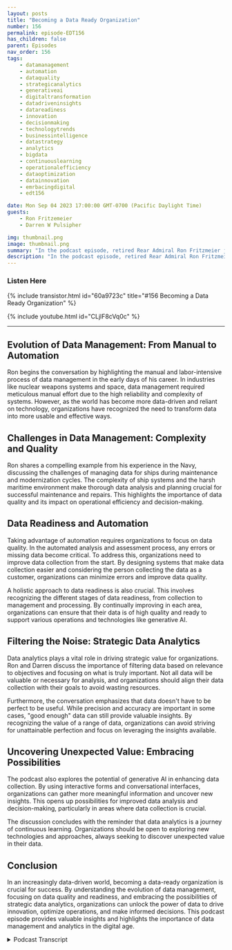 ```yaml
---
layout: posts
title: "Becoming a Data Ready Organization"
number: 156
permalink: episode-EDT156
has_children: false
parent: Episodes
nav_order: 156
tags:
    - datamanagement
    - automation
    - dataquality
    - strategicanalytics
    - generativeai
    - digitaltransformation
    - datadriveninsights
    - datareadiness
    - innovation
    - decisionmaking
    - technologytrends
    - businessintelligence
    - datastrategy
    - analytics
    - bigdata
    - continuouslearning
    - operationalefficiency
    - dataoptimization
    - datainnovation
    - emrbacingdigital
    - edt156

date: Mon Sep 04 2023 17:00:00 GMT-0700 (Pacific Daylight Time)
guests:
    - Ron Fritzemeier
    - Darren W Pulsipher

img: thumbnail.png
image: thumbnail.png
summary: "In the podcast episode, retired Rear Admiral Ron Fritzmeier joins host Darren Pulsipher to discuss the importance of data management in the context of generative artificial intelligence (AI). With a background in electrical engineering and extensive experience in the cyber and cybersecurity fields, Ron provides valuable insights into the evolving field of data management and its critical role in organizational success in the digital age."
description: "In the podcast episode, retired Rear Admiral Ron Fritzmeier joins host Darren Pulsipher to discuss the importance of data management in the context of generative artificial intelligence (AI). With a background in electrical engineering and extensive experience in the cyber and cybersecurity fields, Ron provides valuable insights into the evolving field of data management and its critical role in organizational success in the digital age."
---
```


<div>
<h3>Listen Here</h3>
{% include transistor.html id="60a9723c" title="#156 Becoming a Data Ready Organization" %}

{% include youtube.html id="CLjlF8cVq0c" %}
</div>

---

## Evolution of Data Management: From Manual to Automation

Ron begins the conversation by highlighting the manual and labor-intensive process of data management in the early days of his career. In industries like nuclear weapons systems and space, data management required meticulous manual effort due to the high reliability and complexity of systems. However, as the world has become more data-driven and reliant on technology, organizations have recognized the need to transform data into more usable and effective ways.

## Challenges in Data Management: Complexity and Quality

Ron shares a compelling example from his experience in the Navy, discussing the challenges of managing data for ships during maintenance and modernization cycles. The complexity of ship systems and the harsh maritime environment make thorough data analysis and planning crucial for successful maintenance and repairs. This highlights the importance of data quality and its impact on operational efficiency and decision-making.

## Data Readiness and Automation

Taking advantage of automation requires organizations to focus on data quality. In the automated analysis and assessment process, any errors or missing data become critical. To address this, organizations need to improve data collection from the start. By designing systems that make data collection easier and considering the person collecting the data as a customer, organizations can minimize errors and improve data quality.

A holistic approach to data readiness is also crucial. This involves recognizing the different stages of data readiness, from collection to management and processing. By continually improving in each area, organizations can ensure that their data is of high quality and ready to support various operations and technologies like generative AI.

## Filtering the Noise: Strategic Data Analytics

Data analytics plays a vital role in driving strategic value for organizations. Ron and Darren discuss the importance of filtering data based on relevance to objectives and focusing on what is truly important. Not all data will be valuable or necessary for analysis, and organizations should align their data collection with their goals to avoid wasting resources.

Furthermore, the conversation emphasizes that data doesn't have to be perfect to be useful. While precision and accuracy are important in some cases, "good enough" data can still provide valuable insights. By recognizing the value of a range of data, organizations can avoid striving for unattainable perfection and focus on leveraging the insights available.

## Uncovering Unexpected Value: Embracing Possibilities

The podcast also explores the potential of generative AI in enhancing data collection. By using interactive forms and conversational interfaces, organizations can gather more meaningful information and uncover new insights. This opens up possibilities for improved data analysis and decision-making, particularly in areas where data collection is crucial.

The discussion concludes with the reminder that data analytics is a journey of continuous learning. Organizations should be open to exploring new technologies and approaches, always seeking to discover unexpected value in their data.

## Conclusion

In an increasingly data-driven world, becoming a data-ready organization is crucial for success. By understanding the evolution of data management, focusing on data quality and readiness, and embracing the possibilities of strategic data analytics, organizations can unlock the power of data to drive innovation, optimize operations, and make informed decisions. This podcast episode provides valuable insights and highlights the importance of data management and analytics in the digital age.


<details>
<summary> Podcast Transcript </summary>

<p>﻿1</p>
<p>Hello, this is Darren</p>
<p>Pulsipher, chief solution,architect of public sector at Intel.</p>
<p>And welcome to Embracing</p>
<p>Digital Transformation,where we investigate effective change,leveragingpeople process and technology.</p>
<p>On today's episode,becoming a data ready organizationwith special guest retired Rear</p>
<p>Admiral Ron</p>
<p>Fritzmeier.</p>
<p>Ron, welcome back to the show.</p>
<p>Thanks for having me.</p>
<p>Glad to be here.</p>
<p>Hey, Ron,it's always a pleasure talking to you.</p>
<p>You come from a great heritage andand on the intel teamwith lots of other former Navy.</p>
<p>Give us a little bit of your backgroundso our audience can understand morewho they're listening to today. Sure.</p>
<p>By Angie.</p>
<p>I am an electrical engineer,and I actually started out my careerin microelectronicsfor the government Sandia Labs.</p>
<p>And while I was at the labs, I actuallyfound out about the Navy.</p>
<p>And I won't go into all the details of whythat was of interest to me, but I joinedthe Navy actually as a reserve.</p>
<p>So I had for much of my careerkind of a dual governmentcivilian and then maybe career.</p>
<p>Turned out that by chance,when the Navy decidedto promote me to Rear Admiral.</p>
<p>They also said, Oh, by the way,we want you full time.</p>
<p>And so I actually finished my careerfor several years on active duty.</p>
<p>Kind of reverses the normal waythat works.</p>
<p>I see.</p>
<p>Admiral Fitzmorris, you did it backwards.</p>
<p>I did it backwards.</p>
<p>But it worked out well for my wifebecause my wife</p>
<p>I married it just before</p>
<p>I went on duty as a fire officer.</p>
<p>And so she didn't know anything aboutthe military except being flag officers.</p>
<p>Why she stepped up to the taskbecause it was pretty amazing, actually,how she jumped.</p>
<p>That's that's pretty incredible.</p>
<p>So a background in electrical engineering.</p>
<p>But you're you're kind of a cyber guy.</p>
<p>Yes. So early on in my careerbecause of really the microelectronicsthat turned out, one of mysuper duper skills,if you will, was I was great advantage.</p>
<p>And that that got me intoreverse engineeringand sort of the black hat businesswhich I won't go into theall the details there but it was basicallyhow things can go wrongwhen you're intendingto try and make them secure and operable.</p>
<p>And that just seemed like a natural piecefalling into sort of the cyber world.</p>
<p>So in fairly short order, I found myselfdoing more instead of all the cyberspace.</p>
<p>There are other things,although I did a lot of comms and other C4type engineering work, of course,but the heavy emphasis on cyber and cybersecurity, in fact,even in my civilian career,that ended up beinga large part of what I diddriving operations where we werefrankly taking events that other peoplearen't good at their cybersecurity,as well as trying to improvenational security</p>
<p>Agency were not NSA, butprivate speaking national securityagencies,cyber security,so that that led into my Navy portionof my career where I was the chiefengineer out of the Navy Systems Commandthat today is known as that warand also spent time at STRATCOM helpingdrive that in C three enterprisemodernization.</p>
<p>So great, great pedigree.</p>
<p>Obviously, I'mtalking to someone who knows their stuff,but we're not talking cybersecurity</p>
<p>A today.</p>
<p>We're talking the big, huge push right nowthat we're seeing everywhere is</p>
<p>I specifically generative AI.</p>
<p>But to make that work,we need data behind it.</p>
<p>And managing datais a is a keyaspect to that, both on the cyber sideas well as on operationsand especially now with generative AI.</p>
<p>What's yourwhat's your take on on data management?</p>
<p>Is is it a well known art?</p>
<p>Why I mean where weat with the state of the art?</p>
<p>So even fromthe early days of my careerwhen we were had to basically certifycompanies that were going into this casenuclear weaponssystems or spaces, so you have thesereally high reliability requirements.</p>
<p>There was always this notionthat you had to maintain, developand maintain all kinds of dataas part of validationand certification packagesof whatever those systems or sources were.</p>
<p>But all of it looking back onvery, very manual intensive life.</p>
<p>And so I had experienceskind of almost in crisisthroughout my careerwhere I saw this notion of as we movedmore and more into sort of a data drivenand I'll say i.t driven worldor information technologysort of underpinning not just nice to havebut is fundamentally what enables youto drive whatever your business.</p>
<p>In my case it was all thesesort of national security systemsis that we started with this notion ofhow do Iturn my data into somethingthat I use more and more effectivelyand sort of this</p>
<p>IP automated data world in generalfor example, one for the Navywould be how we would go aboutpreparing for shipswhen they're coming back from deploymentand they're going to come into a maintenance and modernization cycle.</p>
<p>And the issue isthat while that's true, is and how.</p>
<p>How often does yeah, how often does thatmaintenance cycle happen for these ships?</p>
<p>Because a lot of people don't.</p>
<p>And it dependsthere's actually multiple cycle.</p>
<p>So after every deployment there isby definition some level of maintenanceor maybe very, very minimal is a ship mayin fact I'll say come homeand turn right around in a matter of daysor a few weeks.</p>
<p>But then there's like major modernizationcycles and sort of a functionof the different ship systemsand so on and expectations how long thingswill operatebefore they break down to the pointwhere you have to replace or do majorrepairs.</p>
<p>Right?</p>
<p>So it's a variation of those cycles,but I'm talking about cyclesthat typically would happen in the</p>
<p>Worship has been outmaybe a few deploymentsor they've had minor work donein between on those deployments,but now they're coming back forsome kind of what would be considered a aa major modernization or major repair,what we would call on abe a major ship availability.</p>
<p>And in order to preparefor that availability, as you can imagine,these areour ships are very, very complex systems.</p>
<p>I mean, some of them are, for all intentsand purposes, small floating cities.</p>
<p>Right?</p>
<p>So imagine all of the systemsthat are involved in operating that ship.</p>
<p>And oh, by the way,in case you're not aware of it,the maritime environment is a very,very tough environment.</p>
<p>It's hard on everything. Right.</p>
<p>So when ships come back,there's a lot of engineering and planningthat goes into those missiles.</p>
<p>But the first thing they need iswhat is the actual state of the shiptoday? Right.</p>
<p>It's you need to know whathow it was planned,but you also need to knowwhat's happened to the ship over time.</p>
<p>And as you might imagine,nothing stays terribly static on a shipthroughout a deployment. Right. Isyou got to keep it rocks.</p>
<p>All kinds of things happen.</p>
<p>So part of the availability of preparationis you actually send outa team of people who essentially go outand do all kinds of measurementsand preparation for modernization,where you're going to be takingoff systems,putting a new stuff eventually,but also assessing the current stateof all the systems on the shipas best you can,because it's still underway, right?</p>
<p>So you can do everythingyou can really everything apartto the extentthat you can assess the state of thingsthat allows for the plannersback home to be preparing packagesfor it to actually be done.</p>
<p>The availability the issue becomesthat has historically been it'sactually largegroups of people that are flowing outto the ship along with ships force.</p>
<p>Right.</p>
<p>I tend to do all these measurementsassessmentsand you can imagine these guys basicallywith tape measures and put boards and.</p>
<p>Right. It's not right.</p>
<p>I mean, it's it's that hard core.</p>
<p>But every one of those thingsbrings in the opportunityfrom a human standpoint for human error.</p>
<p>And so this course,</p>
<p>I mean, what we've seen is that youexpand, there's going to be errorsand missing dataand all those kinds of things.</p>
<p>And so how do you deal with thatwhen you're just dealingwith the data manually?</p>
<p>You sort of expect that. And that'sjust a natural part of the process.</p>
<p>But as you try and automate analysisand assessment to move things forward,the quality of yourdata becomes even more importantas you look to try and build processes,take advantage of it,move yourself forward.</p>
<p>So that's an interesting point.</p>
<p>I want to</p>
<p>I want to emphasize a little bit.</p>
<p>Your data collection is criticalfor taking advantage of automationbecause in the past,before you would look at automation,there were people involvedso they they could make up the differencein the lack of data collected, right?</p>
<p>Because, oh,</p>
<p>I know something about this ship already.</p>
<p>I, you know, they measuredthey measured something that I knowis not 100 yards, it's only 90 yards,you know, things like that,because there's some tribal knowledgeor some tacit knowledgethat's sitting there.</p>
<p>So but when you automate, like you said,all of a suddenthat those nuances in the dataare completely lost.</p>
<p>Right.</p>
<p>And the gaps in the data are now causinggaps in your analysis as well.</p>
<p>And another thing that I saw overtime was even in placeswhere we had startedbuilding systems to better collect data,there was the notion of there'sstill a human in the loopfor the data collection processat some level.</p>
<p>And so we had systemswhere we started saying,okay, now that we've we've actually builta fairly substantial data collectionsystem, let's talk about how we analyzethe data differently and move forwardmore automation to speed up the processand to frankly,take better advantage of the data.</p>
<p>That was once again, where we learned thathow you go about collecting dataactually makes a big difference.</p>
<p>And one, for instance, iswhen you have a situationwhere an I'll use it, for example,you have a maintainerthat's looking at a platform.</p>
<p>I'm actually</p>
<p>I was actually an aircraft platform,but it's the same across the board, right?</p>
<p>And I've been given this formand they have to fill out.</p>
<p>Right.</p>
<p>And then they input the formon a computer.</p>
<p>So now we have computerizeddata collection, but the guy still saysnow the keyboard and type he's typing and,and because as we we've designed it,we ask them different kinds of questionsthat in many casesare subjectiveand sometimes maintenance as well.</p>
<p>I only know the answerthat I have to fill in the fieldbecause we put into the computer programthat collects the dataa requirement, right?</p>
<p>So we end up witha data set sometime of says I love more.</p>
<p>It's like, why?</p>
<p>Let me ask the screen writer.</p>
<p>It let me get past the screen.</p>
<p>And I didn't want to do something.</p>
<p>That is hilarious.</p>
<p>That is hilarious.</p>
<p>But but you're right. But but,but you're right. Right?</p>
<p>I mean, this totally makes sense.</p>
<p>So what do you do?</p>
<p>Do we want to take the humanout of the loop?</p>
<p>Because humans, we areunpredictable.</p>
<p>We go around things.</p>
<p>If we don't know something,we we just make something up,right?</p>
<p>I mean, were horrible were horrible atcontent generation that's consumer right.</p>
<p>So so to me there are there are a coupleof things that came out of that.</p>
<p>One was and once again,this might sound better working togetherwhen I've seen this happen so many times,we we don't oftentimeswhen we're trying to build these systemsto help people fill out the datathat we need, we don't actually thinkvery much about the person who's actuallydoing that front end collection.</p>
<p>Right?</p>
<p>And so we get the.</p>
<p>Sense. That it's it's almost like</p>
<p>I think of, you know,websites of today people go to withouteven thinking about they go shopping.</p>
<p>Right.</p>
<p>That's the science behindhow a person, county clerks,a person has to produceor make in order to get to church.</p>
<p>Yeah, Yeah.</p>
<p>In so many cases in our systemswhere when we don't think of that personat the front end of our dataas really being a customer,in that sense, we don't necessarily designthe systems to make it easy.</p>
<p>And so my experience has beenif you, if you don't make it easyfor the person to do the right thing,by definition, you made it easierfor them to do the wrong thingin terms of the data collection.</p>
<p>And and thus you have oneof the challenges of being a data readyorganization is you need to thinkabout the entire lifecycle of your datafrom the very start of collectionall the way through how you manage itand process itto take strategic advantage of it.</p>
<p>Right.</p>
<p>And just</p>
<p>I think it's important to recognizethat there are several stagesof all of that data readinessthat you want to work through.</p>
<p>There's probably roomfor most organizationsto improve in every one of those areas.</p>
<p>I like that approachfrom because what typically happensis people focus on one areaindependent of the others, right?</p>
<p>Oh, we'll do better data collection,give all those guyslighter on the shipso they walk in with onrate.</p>
<p>There's still subjective things, right,that they have toeven if you gave visualization to themlater and a cameraand they walked around the shipthere's things that they're going to smellor see or, you know, feelthat camera and other sensorsjust can't do it.</p>
<p>Not yet.</p>
<p>Just give it some time, I guess.</p>
<p>So that's an interesting</p>
<p>I like how you're you'repulling that all together.</p>
<p>What do you do as far as oncethe data is collected?</p>
<p>There'sgoing to be some dirtiness in the data.</p>
<p>Right? Right.</p>
<p>Even in fully automated systemslike cyberthreat detectionis a great example.</p>
<p>There's lots of noise in in inthat data that's generated.</p>
<p>What I mean,what what do you do about all that noise?</p>
<p>How do you filter it up?</p>
<p>Do you keep it all?</p>
<p>This is a big question</p>
<p>I know a lot of people have.</p>
<p>They're afraid to throw awayanything for fear that that datathat they have may have some nuggets ofinsight in there that they're missing out.</p>
<p>Yeah,</p>
<p>I think this is maybe sort of the magic.</p>
<p>And I had a data scientist work for mewhen I was back at Strathmore.</p>
<p>Now, now,as I mentioned, and in his counsel, it'salways really good as if so many peoplewhen they when they sort of get it.</p>
<p>I'll tell you, data, religion, we're nowgoing to be a data driven organization.</p>
<p>We're data. Driven. Yeah. Yeah.</p>
<p>They without thinking about theythey imagine that they're going to haveoil in the ocean</p>
<p>And he said, you know, let's start withget a teaspoon and say,what do I want to do with this teaspoon?</p>
<p>All of this data right?</p>
<p>What am I going to do with it?</p>
<p>And so having that driving with intent ofwhat makes my missionmore successful, eitherimproving efficiencyor improving performance or bothor reducingsome other costs are trying to understandwhat is your objectiveand using the data to strategicallydrive your business and thenand then do that assert almost back.</p>
<p>So what what dataactually helps me do that.</p>
<p>So there's there is,</p>
<p>I think, a real analytic process of sayinghow do I expect to use my datato achieve mission success?</p>
<p>Right?</p>
<p>And if you look really hard of that,</p>
<p>I think what we will find is thatyou may be collecting datathat is actually not helpingyou drive it to those answers.</p>
<p>Right.</p>
<p>Or as youpoint out, you may have some dirty dataand then you need to ask the question.</p>
<p>I think if you're doing itin sort of a focused analysis,we're not trying to boil the ocean.</p>
<p>You could say, okay,if I have a lot of this data,but it's only 80% quality,whatever that would be, right?</p>
<p>Because it still drives mebased on my analysis to a useful answer.</p>
<p>And again, without going into specifics,there was a great maybe example of thiswhere we had a very large corpusof maintenance data on a systemand we started saying, what can we doto see the maintenance processright thereimproves aspects of the maintenance.</p>
<p>And as we startedtrying to look at the data and say,where do we see indicators of events thatif we made a different decision there,it would improve our maintenance cycle.</p>
<p>We saw one, we had dirty data,but two, we had a lot of data.</p>
<p>And so either with,</p>
<p>I'll say, the dirtiness of the data,we were kind of able with analyticsto overcome that.</p>
<p>So you don'tnecessarily have perfect data,but you need to understand,do your analyticsstill seem to drive youto a reasonable and to make.</p>
<p>So and so?</p>
<p>I like that, right?</p>
<p>You talked about finding outwhere your data is, what data you haveaccess to, and how you can leveragethat data to get analytics.</p>
<p>And I love how I love the conceptof my data doesn't have to be perfectbecause I think a lot of times,especially data scientists, will do this.</p>
<p>I've got to cleanse all my databecause it's a science, right?</p>
<p>The science is alleverything is well known.</p>
<p>There are no unknowns, right?</p>
<p>That's how science likes to work.</p>
<p>But there's this data engineering.</p>
<p>As engineers,</p>
<p>I'm I've got a six degree and a doubledegree.</p>
<p>And so it's it's fuzzy.</p>
<p>Right? Right.</p>
<p>And that's somethingmy professors taught me in engineering.</p>
<p>You don't need to know exact</p>
<p>You need to know withina range. Right.</p>
<p>So that's that's what that'swhere we have to get to with data as well.</p>
<p>Otherwise, we could be stucktrying to cleanse our dataand spending all of our timecleaning our data without getting anyany valuable information out.</p>
<p>And so the answer is it depends.</p>
<p>It's just the classic lawyer example.</p>
<p>There are placeswhere the answer has to beincredibly precise and accurate,and it's.</p>
<p>Like targeting systems of nuclear. Right.</p>
<p>And so, well, maybe notdepending on the nation that the natureof the analytics you're using,you may actually have some systemswhere you really do have to do a datapreparation on your data collectionto ensurethat you don't drive to a wrong answer.</p>
<p>But as you point out,there are just so many caseswhere that's just simply probablynot really true, right?</p>
<p>Is that you can actually get it very goodanalytic results out of good enough.</p>
<p>Good enough, good enough, right?</p>
<p>Yeah.</p>
<p>And and then the other thing that I sawin this process waspeople,even though they collect all this data,don't really knowwhat they've done with it.</p>
<p>So so the notion of actually havingthis data library, in other words,there's actually valuein knowing what you've donewith your data from collection.</p>
<p>All the way through analysis.</p>
<p>And I think that's anotherpart of the datareadiness is kind of maturingin how you actually handle your data.</p>
<p>And I guess I look at itthis way is that if the data really doesrepresent strategic valueto your organization,then it's worth paying attention to it,just like you would your money right?</p>
<p>You don't just go,</p>
<p>Oh, I collected a bunch of money.</p>
<p>I earned a bunch of money.</p>
<p>I don't know where I put it,but it's around or somewhere.</p>
<p>Most people don't do that, right?</p>
<p>Unless you honestly knowmost people don't.</p>
<p>Unless you have tons of it. Right.</p>
<p>And maybe then. Maybethat's a problem. Issue.</p>
<p>Yeah.</p>
<p>I mean, we we generate so much data,right, that and we collect it alland we store it.</p>
<p>And because I feel that wayabout my own data, but right.</p>
<p>I've got a terabyte up in up in Azurecloud of personal data, those arefamily videos and picturesand my podcasts are, are stored up thereand I blew through a terabyteand I was starting to run out of space,right?</p>
<p>So all of a sudden</p>
<p>I started caring about data.</p>
<p>I had a whole bunch of clips that were,you know, copies of clips and things.</p>
<p>So I started going through all my dataand removing duplicatesand things like that.</p>
<p>So it's it's funny when you havewhen you have abundance,but you don't value it as much, right?</p>
<p>I so maybe that's part of the problemthough.</p>
<p>On the other hand,when I go,</p>
<p>I know that there was this picturethat was really,really cool that I think, gosh, in twoor three years ago,how could I find it, right?</p>
<p>Oh my goodness.</p>
<p>I do want to mention one other thingthat I thinkand it's almost counterintuitivein some ways to what we what I saidearlier about I think the waythat a lot of organizations can moveforward is by doing really oceanstart focused and let that grow.</p>
<p>But even as you start on small things andand focus on it, don't losesight of the big picture.</p>
<p>And I say that because one of the thingsthat I've seen time and time againwhen we start trying to do real dataanalytics, right,to drive decisionsthat drive strategic value,we also discover value that we weren'teven looking for in the data.</p>
<p>Right.</p>
<p>And and that's kind of like the Azure goalthat you really weren't expecting,but then you just kind of run into.</p>
<p>But it's importantto have that kind of mindset of thatwhile I'm working on a focused set,it was an intended outcome.</p>
<p>I'm always trying to keep an eye on what'swhat'sthe bigger picture of my strategic goalsfor the organizationand pay attentionto that again, back at me, it's example.</p>
<p>One of the things that welearned out of that study besides the factwe have a lot of dirty data,besides the fact that we have so much datathat we actually were ableto get some good analyticsdespite the fact we have some dirty databecause we learned all the early thingsaboutthe collection process to dois just inherently trying to improve that.</p>
<p>But what we also foundwere some interesting things aboutwhat was our hypothesisof what needed to be doneto improve maintenance versuswhat the data started showing.</p>
<p>And one of the thingsthe data showed us wasthere are certain partsyou send back for maintenance and repairthat are just lots,which is to say you're going toin that part and it's going to be repairedand it's going to come backinto the stockpile and you're on it.</p>
<p>It's going to be backsometime really soon.</p>
<p>In other words, there's something abouthow we are a process of repair and tasksthat is certainly not sufficient,but we haven't nailed it down yet.</p>
<p>So you can use that one to say, okay,that means there's somethingwe need to learn abouthow we do that repair and that testing.</p>
<p>But you can also say at some levelit's actually cheaper just to say,you know what, if I had a path that passespast a certain pointof how many times it goes for repair,throw it away,it's actually cheaper and fasterjust to get it out of the stockpilethan it is to keep finding itand let it become a bigger partof your maintenance cycle.</p>
<p>And probably that wasn'tnecessarily those.</p>
<p>Those were great.</p>
<p>Yeah, those are great nuggets, right?</p>
<p>When you when you actually run into thatright wherewow that I learned something newso I like your idea is stay focusedbut keep one eyewandering around and looking athey what other additional thingscan I learn from the data?</p>
<p>Great, great insight in the data,especially now that data is becomingwe've heard data, data'sthe new oil, whatever.</p>
<p>But now with generative AI,</p>
<p>I think it's starting to unleashsome of that data even more.</p>
<p>And like you said before,like I can see some new things happeningwhen someone's filling out a formthat it's not just a static formanymore, that again, I could be askingquestions and converse with,with the person to get information out.</p>
<p>Like if they sayif they say, hey,what's the status of this?</p>
<p>You know, do hickey on on on the aircraft.</p>
<p>And they go, I love my mom.</p>
<p>It's going to go, That's great.</p>
<p>You love your mom.</p>
<p>Can you look at this thing, please?</p>
<p>So is it black?</p>
<p>Is it white? Is it pink?</p>
<p>Is it you know, it'ssomething more interactive toto spur on and help people get over there.</p>
<p>And in placeswhere that data collection really isalso a big deal because in some cases,maybe you really don't care that much.</p>
<p>But there are a number of placeswhere it really matters.</p>
<p>And I've seen systems where we say,well, let's let's reducehow much free text input we ask for.</p>
<p>And so what that, you know, is we now goand we say, okay, now you pick lessand you have to pick one of these things.</p>
<p>And I'll tell you, inevitablywhen I get confronted with a pick list,you know, the majority of the time.</p>
<p>I don't pick the second. One.</p>
<p>No, none of these things in the list this,but I can't get past it.</p>
<p>And so I pick one out.</p>
<p>And so if I had some abilityfor those thingsthat really matter to say, let's interactwith that person at some level and sayso back to me, well, why don't thesewhat's something to help builda level of understanding that that can bereally, really cool in my mind.</p>
<p>Right.</p>
<p>And has seen another great use casefor generative AI to help inin data collection in getting informationfrom from the real world.</p>
<p>Ron, it'salways a pleasure talking to you.</p>
<p>We always have fun talking.</p>
<p>Thanks for coming on the show today.</p>
<p>Thank you,</p>
<p>Darren, I appreciate it. Every day.</p>
<p>Thank you for listening to Embracing</p>
<p>Digital Transformation today.</p>
<p>If you enjoyed our podcast,give it five stars on your favoritepodcasting site or YouTube channel,you can find out more informationabout embracing digital transformationand embracingdigital.org Until nexttime, go out and do something wonderful.</p>

</details>
